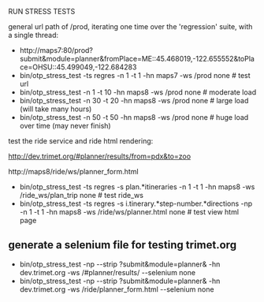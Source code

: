 RUN STRESS TESTS 



general url path of /prod, iterating one time over the 'regression' suite, with a single thread:

* http://maps7:80/prod?submit&module=planner&fromPlace=ME::45.468019,-122.655552&toPlace=OHSU::45.499049,-122.684283
* bin/otp_stress_test  -ts regres -n 1 -t 1 -hn maps7 -ws /prod none # test url
* bin/otp_stress_test -n  1 -t 10 -hn maps8 -ws /prod none  # moderate load 
* bin/otp_stress_test -n 30 -t 20 -hn maps8 -ws /prod none  # large load (will take many hours)
* bin/otp_stress_test -n 50 -t 50 -hn maps8 -ws /prod none  # huge load over time (may never finish)


test the ride service and ride html rendering:

http://dev.trimet.org/#planner/results/from=pdx&to=zoo

http://maps8/ride/ws/planner_form.html

* bin/otp_stress_test -ts regres -s plan.*itineraries -n 1 -t 1 -hn maps8 -ws /ride_ws/plan_trip none # test ride_ws
* bin/otp_stress_test -ts regres -s i.tinerary.*step-number.*directions -np -n 1 -t 1 -hn maps8 -ws /ride/ws/planner.html none # test view html page 

## generate a selenium file for testing trimet.org
* bin/otp_stress_test -np --strip \?submit\&module=planner\& -hn dev.trimet.org -ws /#planner/results/ --selenium none
* bin/otp_stress_test -np --strip \?submit\&module=planner\& -hn dev.trimet.org -ws /ride/planner_form.html --selenium none